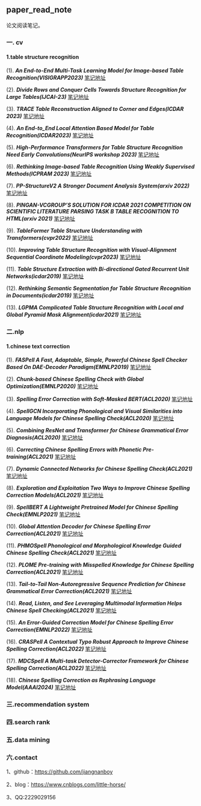 ## paper_read_note
论文阅读笔记。


### 一. cv
#### 1.table structure recognition
(1). ***An End-to-End Multi-Task Learning Model for Image-based Table Recognition(VISIGRAPP2023)*** [笔记地址](cv/table_structure_recognition/1/README.md)

(2). ***Divide Rows and Conquer Cells Towards Structure Recognition for Large Tables(IJCAI-23)*** [笔记地址](cv/table_structure_recognition/2/README.md)

(3). ***TRACE Table Reconstruction Aligned to Corner and Edges(ICDAR 2023)*** [笔记地址](cv/table_structure_recognition/3/README.md)

(4). ***An End-to_End Local Attention Based Model for Table Recognition(ICDAR2023)*** [笔记地址](cv/table_structure_recognition/4/README.md)

(5). ***High-Performance Transformers for Table Structure Recognition Need Early Convolutions(NeurIPS workshop 2023)*** [笔记地址](cv/table_structure_recognition/5/README.md)

(6). ***Rethinking Image-based Table Recognition Using Weakly Supervised Methods(ICPRAM 2023)*** [笔记地址](cv/table_structure_recognition/6/README.md)

(7). ***PP-StructureV2 A Stronger Document Analysis System(arxiv 2022)*** [笔记地址](cv/table_structure_recognition/7/README.md)

(8). ***PINGAN-VCGROUP’S SOLUTION FOR ICDAR 2021 COMPETITION ON SCIENTIFIC LITERATURE PARSING TASK B TABLE RECOGNITION TO HTML(arxiv 2021)*** [笔记地址](cv/table_structure_recognition/8/README.md)

(9). ***TableFormer Table Structure Understanding with Transformers(cvpr2022)*** [笔记地址](cv/table_structure_recognition/9/README.md)

(10). ***Improving Table Structure Recognition with Visual-Alignment Sequential Coordinate Modeling(cvpr2023)*** [笔记地址](cv/table_structure_recognition/10/README.md)

(11). ***Table Structure Extraction with Bi-directional Gated Recurrent Unit Networks(icdar2019)*** [笔记地址](cv/table_structure_recognition/11/README.md)

(12). ***Rethinking Semantic Segmentation for Table Structure Recognition in Documents(icdar2019)*** [笔记地址](cv/table_structure_recognition/12/README.md)

(13). ***LGPMA Complicated Table Structure Recognition with Local and Global Pyramid Mask Alignment(icdar2021)*** [笔记地址](cv/table_structure_recognition/13/README.md)

### 二.nlp
#### 1.chinese text correction
(1). ***FASPell A Fast, Adaptable, Simple, Powerful Chinese Spell Checker Based On DAE-Decoder Paradigm(EMNLP2019)*** [笔记地址](nlp/chinese_text_correction/1/README.md)

(2). ***Chunk-based Chinese Spelling Check with Global Optimization(EMNLP2020)*** [笔记地址](nlp/chinese_text_correction/2/README.md)

(3). ***Spelling Error Correction with Soft-Masked BERT(ACL2020)*** [笔记地址](nlp/chinese_text_correction/3/README.md)

(4). ***SpellGCN Incorporating Phonological and Visual Similarities into Language Models for Chinese Spelling Check(ACL2020)*** [笔记地址](nlp/chinese_text_correction/4/README.md)

(5). ***Combining ResNet and Transformer for Chinese Grammatical Error Diagnosis(ACL2020)*** [笔记地址](nlp/chinese_text_correction/5/README.md)

(6). ***Correcting Chinese Spelling Errors with Phonetic Pre-training(ACL2021)*** [笔记地址](nlp/chinese_text_correction/6/README.md)

(7). ***Dynamic Connected Networks for Chinese Spelling Check(ACL2021)*** [笔记地址](nlp/chinese_text_correction/7/README.md)

(8). ***Exploration and Exploitation Two Ways to Improve Chinese Spelling Correction Models(ACL2021)*** [笔记地址](nlp/chinese_text_correction/8/README.md)

(9). ***SpellBERT A Lightweight Pretrained Model for Chinese Spelling Check(EMNLP2021)*** [笔记地址](nlp/chinese_text_correction/9/README.md)

(10). ***Global Attention Decoder for Chinese Spelling Error Correction(ACL2021)*** [笔记地址](nlp/chinese_text_correction/10/README.md)

(11). ***PHMOSpell Phonological and Morphological Knowledge Guided Chinese Spelling Check(ACL2021)*** [笔记地址](nlp/chinese_text_correction/11/README.md)

(12). ***PLOME Pre-training with Misspelled Knowledge for Chinese Spelling Correction(ACL2021)*** [笔记地址](nlp/chinese_text_correction/12/README.md)

(13). ***Tail-to-Tail Non-Autoregressive Sequence Prediction for Chinese Grammatical Error Correction(ACL2021)*** [笔记地址](nlp/chinese_text_correction/13/README.md)

(14). ***Read, Listen, and See Leveraging Multimodal Information Helps Chinese Spell Checking(ACL2021)*** [笔记地址](nlp/chinese_text_correction/14/README.md)

(15). ***An Error-Guided Correction Model for Chinese Spelling Error Correction(EMNLP2022)*** [笔记地址](nlp/chinese_text_correction/15/README.md)

(16). ***CRASPell A Contextual Typo Robust Approach to Improve Chinese Spelling Correction(ACL2022)*** [笔记地址](nlp/chinese_text_correction/16/README.md)

(17). ***MDCSpell A Multi-task Detector-Corrector Framework for Chinese Spelling Correction(ACL2022)*** [笔记地址](nlp/chinese_text_correction/17/README.md)

(18). ***Chinese Spelling Correction as Rephrasing Language Model(AAAI2024)*** [笔记地址](nlp/chinese_text_correction/18/README.md)

### 三.recommendation system

### 四.search rank

### 五.data mining

### 六.contact

1、github：https://github.com/jiangnanboy

2、blog：https://www.cnblogs.com/little-horse/

3、QQ:2229029156
